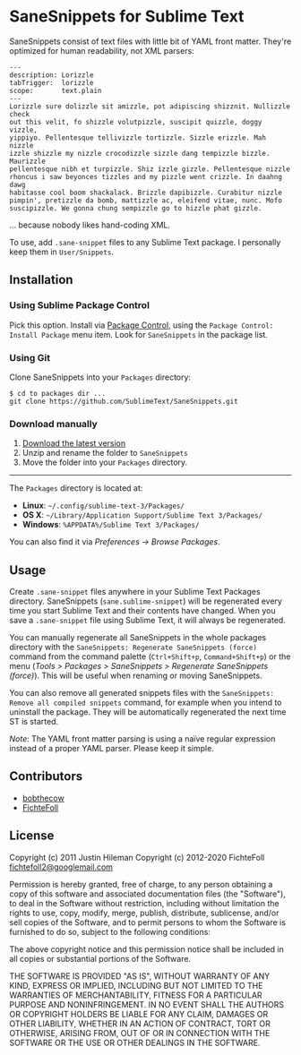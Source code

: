 SaneSnippets for Sublime Text
=============================

SaneSnippets consist of text files with little bit of YAML front matter. They're
optimized for human readability, not XML parsers:

    ---
    description: Lorizzle
    tabTrigger:  lorizzle
    scope:       text.plain
    ---
    Lorizzle sure dolizzle sit amizzle, pot adipiscing shizznit. Nullizzle check
    out this velit, fo shizzle volutpizzle, suscipit quizzle, doggy vizzle,
    yippiyo. Pellentesque tellivizzle tortizzle. Sizzle erizzle. Mah nizzle
    izzle shizzle my nizzle crocodizzle sizzle dang tempizzle bizzle. Maurizzle
    pellentesque nibh et turpizzle. Shiz izzle gizzle. Pellentesque nizzle
    rhoncus i saw beyonces tizzles and my pizzle went crizzle. In daahng dawg
    habitasse cool boom shackalack. Brizzle dapibizzle. Curabitur nizzle
    pimpin', pretizzle da bomb, mattizzle ac, eleifend vitae, nunc. Mofo
    suscipizzle. We gonna chung sempizzle go to hizzle phat gizzle.


... because nobody likes hand-coding XML.

To use, add `.sane-snippet` files to any Sublime Text package. I personally keep
them in `User/Snippets`.


Installation
------------

### Using Sublime Package Control

Pick this option. Install via [Package Control](https://packagecontrol.io/),
using the `Package Control: Install Package` menu item.
Look for `SaneSnippets` in the package list.

### Using Git

Clone SaneSnippets into your `Packages` directory:

    $ cd to packages dir ...
    git clone https://github.com/SublimeText/SaneSnippets.git

### Download manually

 1. [Download the latest version](https://github.com/SublimeText/SaneSnippets/zipball/master)
 2. Unzip and rename the folder to `SaneSnippets`
 3. Move the folder into your `Packages` directory.

----

The `Packages` directory is located at:

 * **Linux**:   `~/.config/sublime-text-3/Packages/`
 * **OS X**:    `~/Library/Application Support/Sublime Text 3/Packages/`
 * **Windows**: `%APPDATA%/Sublime Text 3/Packages/`

You can also find it via *Preferences → Browse Packages*.


Usage
-----

Create `.sane-snippet` files anywhere in your Sublime Text Packages directory.
SaneSnippets (`sane.sublime-snippet`) will be regenerated every time you start
Sublime Text and their contents have changed. When you save a `.sane-snippet`
file using Sublime Text, it will always be regenerated.

You can manually regenerate all SaneSnippets in the whole packages directory
with the `SaneSnippets: Regenerate SaneSnippets (force)` command from the command
palette (`Ctrl+Shift+p`, `Command+Shift+p`) or the menu (*Tools > Packages >
SaneSnippets > Regenerate SaneSnippets (force)*).
This will be useful when renaming or moving SaneSnippets.

You can also remove all generated snippets files
with the `SaneSnippets: Remove all compiled snippets` command,
for example when you intend to uninstall the package.
They will be automatically regenerated
the next time ST is started.

*Note*: The YAML front matter parsing is using a naïve regular expression
instead of a proper YAML parser. Please keep it simple.

Contributors
------------

 * [bobthecow](https://github.com/bobthecow/)
 * [FichteFoll](https://github.com/FichteFoll/)


License
-------

Copyright (c) 2011 Justin Hileman
Copyright (c) 2012-2020 FichteFoll <fichtefoll2@googlemail.com>

Permission is hereby granted, free of charge, to any person obtaining a copy of
this software and associated documentation files (the "Software"), to deal in
the Software without restriction, including without limitation the rights to
use, copy, modify, merge, publish, distribute, sublicense, and/or sell copies of
the Software, and to permit persons to whom the Software is furnished to do so,
subject to the following conditions:

The above copyright notice and this permission notice shall be included in all
copies or substantial portions of the Software.

THE SOFTWARE IS PROVIDED "AS IS", WITHOUT WARRANTY OF ANY KIND, EXPRESS OR
IMPLIED, INCLUDING BUT NOT LIMITED TO THE WARRANTIES OF MERCHANTABILITY, FITNESS
FOR A PARTICULAR PURPOSE AND NONINFRINGEMENT. IN NO EVENT SHALL THE AUTHORS OR
COPYRIGHT HOLDERS BE LIABLE FOR ANY CLAIM, DAMAGES OR OTHER LIABILITY, WHETHER
IN AN ACTION OF CONTRACT, TORT OR OTHERWISE, ARISING FROM, OUT OF OR IN
CONNECTION WITH THE SOFTWARE OR THE USE OR OTHER DEALINGS IN THE SOFTWARE.
